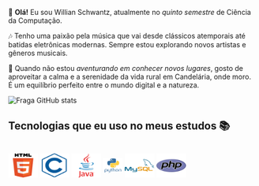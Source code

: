
👋 **Olá!** Eu sou Willian Schwantz, atualmente no *quinto semestre* de Ciência da Computação.

🎶 Tenho uma paixão pela música que vai desde clássicos atemporais até batidas eletrônicas modernas. Sempre estou explorando novos artistas e gêneros musicais.

🌳 Quando não estou *aventurando em conhecer novos lugares*, gosto de aproveitar a calma e a serenidade da vida rural em Candelária, onde moro. É um equilíbrio perfeito entre o mundo digital e a natureza.


![Fraga GitHub stats](https://github-readme-stats.vercel.app/api?username=WillianSchwantz&show_icons=true&theme=dracula&count_private=true)

## Tecnologias que eu uso no meus estudos 📚

<div style= "display: inline_block"><br/>
<img align="center" alt="Will" height="50" width="60" src="https://raw.githubusercontent.com/devicons/devicon/master/icons/html5/html5-original-wordmark.svg"/>
<img align="center" alt="Will" height="50" width="60" src="https://raw.githubusercontent.com/devicons/devicon/master/icons/c/c-line.svg"/>
<img align="center" alt="Will" height="50" width="60" src="https://raw.githubusercontent.com/devicons/devicon/master/icons/java/java-original-wordmark.svg"/>
<img align="center" alt="Will" height="30" width="40" src="https://raw.githubusercontent.com/devicons/devicon/master/icons/python/python-original-wordmark.svg"/>
<img align="center" alt="Will" height="50" width="60" src="https://raw.githubusercontent.com/devicons/devicon/master/icons/mysql/mysql-original-wordmark.svg"/>
<img align="center" alt="Will" height="50" width="60" src="https://raw.githubusercontent.com/devicons/devicon/master/icons/php/php-original.svg"/>
</div>
